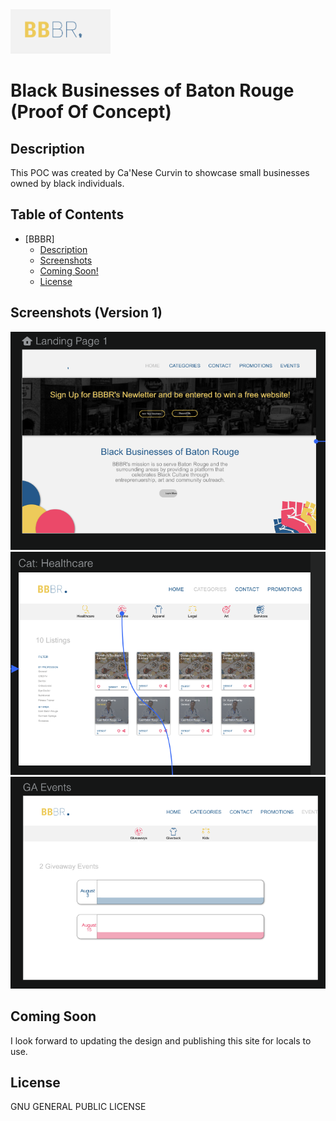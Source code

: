 <img src="photos/Screen Shot 2022-08-07 at 11.17.41 AM.png" width="160" height=auto />

# Black Businesses of Baton Rouge (Proof Of Concept)

## Description
This POC was created by Ca'Nese Curvin to showcase small businesses owned by black individuals.


## Table of Contents
* [BBBR]
	* [Description](#description)
    * [Screenshots](#screenshots)
	* [Coming Soon!](#coming-soon)
	* [License](#license)


## Screenshots (Version 1)
<img src="photos/Screen Shot 2022-08-07 at 11.15.08 AM.png">
<img src="photos/Screen Shot 2022-08-07 at 11.15.15 AM.png">
<img src="photos/Screen Shot 2022-08-07 at 11.15.21 AM.png">


## Coming Soon
I look forward to updating the design and publishing this site for locals to use.

## License
GNU GENERAL PUBLIC LICENSE